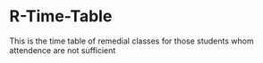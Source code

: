 # R-Time-Table
This is the time table of remedial classes for those students whom attendence are not sufficient
